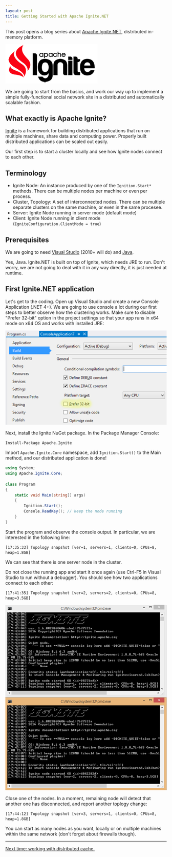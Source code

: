 ```yaml
---
layout: post
title: Getting Started with Apache Ignite.NET
---
```


This post opens a blog series about [Apache Ignite.NET](https://apacheignite-net.readme.io/), distributed in-memory platform.

![ignite logo](../images/ignite_logo.png)

We are going to start from the basics, and work our way up to implement a simple fully-functional social network site in a distributed and automatically scalable fashion.

## What exactly is Apache Ignite?

[Ignite](https://ignite.apache.org) is a framework for building distributed applications that run on multiple machines, share data and computing power. 
Properly built distributed applications can be scaled out easily.

Our first step is to start a cluster locally and see how Ignite nodes connect to each other.

## Terminology
* Ignite Node: An instance produced by one of the ```Ignition.Start*``` methods. There can be multiple nodes per machine or even per process. 
* Cluster, Topology: A set of interconnected nodes. There can be multiple separate clusters on the same machine, or even in the same procesee.
* Server: Ignite Node running in server mode (default mode)
* Client: Ignite Node running in client mode (```IgniteConfiguration.ClientMode = true```)

## Prerequisites
We are going to need [Visual Studio](https://www.visualstudio.com/) (2010+ will do) and [Java](https://java.com/en/download/). 

Yes, Java. Ignite.NET is built on top of Ignite, which needs JRE to run. Don't worry, we are not going to deal with it in any way directly, it is just needed at runtime.   

## First Ignite.NET application
Let's get to the coding. Open up Visual Studio and create a new Console Application (.NET 4+). We are going to use console a lot during our first steps to better observe how the clustering works.
Make sure to disable "Prefer 32-bit" option in the project settings so that your app runs in x64 mode on x64 OS and works with installed JRE:

![Disable Prefer 32-bit](../images/prefer32bit.png) 

Next, install the Ignite NuGet package. In the Package Manager Console: 

```
Install-Package Apache.Ignite
```

Import `Apache.Ignite.Core` namespace, add `Ignition.Start()` to the Main method, and our distributed application is done!

```cs
using System;
using Apache.Ignite.Core;

class Program
{
    static void Main(string[] args)
    {
        Ignition.Start();
        Console.ReadKey(); // keep the node running
    }
}
```

Start the program and observe the console output. In particular, we are interested in the following line:

```
[17:35:33] Topology snapshot [ver=1, servers=1, clients=0, CPUs=8, heap=1.8GB]
```
We can see that there is one server node in the cluster. 

Do not close the running app and start it once again (use Ctrl-F5 in Visual Studio to run without a debugger). You should see how two applications connect to each other:

```
[17:41:35] Topology snapshot [ver=2, servers=2, clients=0, CPUs=8, heap=3.5GB]
```

![cosole output](../images/topology_snapshot.png)

Close one of the nodes. In a moment, remaining node will detect that another one has disconnected, and report another toplogy change:

```
[17:44:12] Topology snapshot [ver=3, servers=1, clients=0, CPUs=8, heap=1.8GB]
``` 

You can start as many nodes as you want, locally or on multiple machines within the same network (don't forget about firewalls though).

---
[Next time: working with distributed cache.](https://ptupitsyn.github.io/Getting-Started-With-Apache-Ignite-Net-2-Cache/)   